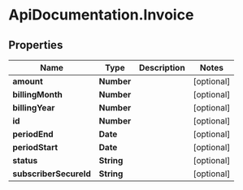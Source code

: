 # ApiDocumentation.Invoice

## Properties
Name | Type | Description | Notes
------------ | ------------- | ------------- | -------------
**amount** | **Number** |  | [optional] 
**billingMonth** | **Number** |  | [optional] 
**billingYear** | **Number** |  | [optional] 
**id** | **Number** |  | [optional] 
**periodEnd** | **Date** |  | [optional] 
**periodStart** | **Date** |  | [optional] 
**status** | **String** |  | [optional] 
**subscriberSecureId** | **String** |  | [optional] 


